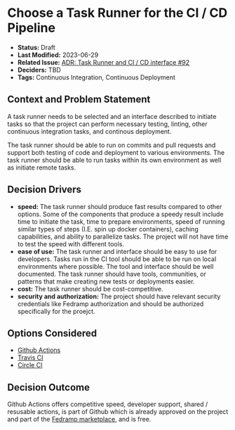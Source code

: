 # Choose a Task Runner for the CI / CD Pipeline

- **Status:** Draft <!-- REQUIRED -->
- **Last Modified:** 2023-06-29 <!-- REQUIRED -->
- **Related Issue:** [ADR: Task Runner and CI / CD interface #92
](https://github.com/HHS/grants-api/issues/92) <!-- RECOMMENDED -->
- **Deciders:** TBD <!-- REQUIRED -->
- **Tags:** Continuous Integration, Continuous Deployment <!-- OPTIONAL -->

## Context and Problem Statement

A task runner needs to be selected and an interface described to initiate tasks so that the project can perform necessary testing, linting, other continuous integration tasks, and continous deployment.

The task runner should be able to run on commits and pull requests and support both testing of code and deployment to various environments. The task runner should be able to run tasks within its own environment as well as initiate remote tasks.

## Decision Drivers <!-- RECOMMENDED -->

- **speed:** The task runner should produce fast results compared to other options. Some of the components that produce a speedy result include time to initiate the task, time to prepare environments, speed of running similar types of steps (I.E. spin up docker containers), caching capabilities, and ability to parallelize tasks. The project will not have time to test the speed with different tools.
- **ease of use:** The task runner and interface should be easy to use for developers. Tasks run in the CI tool should be able to be run on local environments where possible. The tool and interface should be well documented. The task runner should have tools, communities, or patterns that make creating new tests or deployments easier.
- **cost:** The task runner should be cost-competitive.
- **security and authorization:** The project should have relevant security credentials like Fedramp authorization and should be authorized specifically for the proejct.

## Options Considered

- [Github Actions](https://github.com/features/actions) 
- [Travis CI](https://www.travis-ci.com/)
- [Circle CI](https://circleci.com/)

## Decision Outcome <!-- REQUIRED -->

Github Actions offers competitive speed, developer support, shared / resusable actions, is part of Github which is already approved on the project and part of the [Fedramp marketplace](https://marketplace.fedramp.gov/products/FR1812058188), and is free. 

